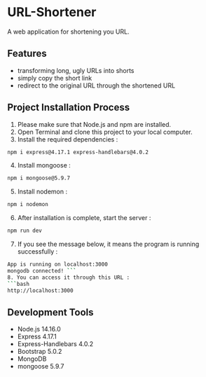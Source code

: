 # URL-Shortener
A web application for shortening you URL.

## Features
* transforming long, ugly URLs into shorts    
* simply copy the short link    
* redirect to the original URL through the shortened URL    

## Project Installation Process
1. Please make sure that Node.js and npm are installed.
2. Open Terminal and clone this project to your local computer.
3. Install the required dependencies :
  ```bash
  npm i express@4.17.1 express-handlebars@4.0.2 
  ```    
4. Install mongoose :
  ```bash
  npm i mongoose@5.9.7 
  ```    
5. Install nodemon :
  ```bash
  npm i nodemon 
  ```    
6. After installation is complete, start the server :
  ```bash
  npm run dev 
  ```    
7. If you see the message below, it means the program is running successfully :
  ```bash 
  App is running on localhost:3000
  mongodb connected! ```    
8. You can access it through this URL :
  ```bash
  http://localhost:3000  
  ```    

## Development Tools
* Node.js 14.16.0    
* Express 4.17.1    
* Express-Handlebars 4.0.2    
* Bootstrap 5.0.2    
* MongoDB    
* mongoose 5.9.7    

